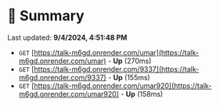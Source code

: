 # 📖 Summary
Last updated: **9/4/2024, 4:51:48 PM**

- `GET` [https://talk-m6gd.onrender.com/umar](https://talk-m6gd.onrender.com/umar) - **Up** (270ms)
- `GET` [https://talk-m6gd.onrender.com/9337](https://talk-m6gd.onrender.com/9337) - **Up** (155ms)
- `GET` [https://talk-m6gd.onrender.com/umar920](https://talk-m6gd.onrender.com/umar920) - **Up** (158ms)
